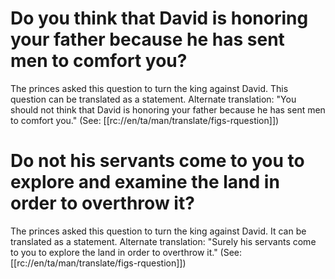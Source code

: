 # Do you think that David is honoring your father because he has sent men to comfort you?

The princes asked this question to turn the king against David. This question can be translated as a statement. Alternate translation: "You should not think that David is honoring your father because he has sent men to comfort you." (See: [[rc://en/ta/man/translate/figs-rquestion]])

# Do not his servants come to you to explore and examine the land in order to overthrow it?

The princes asked this question to turn the king against David. It can be translated as a statement. Alternate translation: "Surely his servants come to you to explore the land in order to overthrow it." (See: [[rc://en/ta/man/translate/figs-rquestion]])

